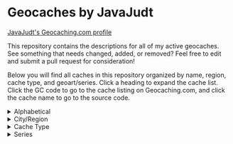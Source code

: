 # Geocaches by JavaJudt

[JavaJudt's Geocaching.com profile](https://www.geocaching.com/p/default.aspx?guid=671d8afd-41ed-4c50-8e8d-89ac675109fc)

This repository contains the descriptions for all of my active geocaches. See something that needs changed, added, or removed? Feel free to edit and submit a pull request for consideration!

Below you will find all caches in this repository organized by name, region, cache type, and geoart/series. Click a heading to expand the cache list. Click the GC code to go to the cache listing on Geocaching.com, and click the cache name to go to the source code.

<details>
<summary>Alphabetical</summary>
<blockquote>

[`[GC6PRZM]`](https://coord.info/GC6PRZM) [?Puzzle?](caches/_Puzzle_.html)

[`[GC45KW7]`](https://coord.info/GC45KW7) [12 Lumps O' Coal for BBM&J #5 - Purple Prancer](caches/12LumpsCoalPurplePrancer.html)

[`[GC320NY]`](https://coord.info/GC320NY) [A Bridge? I Must Have Blinked....](caches/BridgeMustHaveBlinked.html)

[`[GC68XHA]`](https://coord.info/GC68XHA) [A Penny for your Thoughts](caches/PennyForYourThoughts.html)

[`[GC70NP6]`](https://coord.info/GC70NP6) [A Small Fence](caches/SmallFence.html)

[`[GC7AD4W]`](https://coord.info/GC7AD4W) [A Squiggly Cache](caches/SquigglyCache.html)

[`[GC8M2VJ]`](https://coord.info/GC8M2VJ) [Adventurers of Draecothas 🎲 Bonus Cache](caches/AdventurersDraecothasPrequelBonusCache.html)

[`[GC7XC2T]`](https://coord.info/GC7XC2T) [Allbery Cemetery - NESQ](caches/AllberyCemeteryNESQ.html)

[`[GC32MWC]`](https://coord.info/GC32MWC) [Cowboy Trail Utilization: Mile 14](caches/CowboyTrailUtilizationMile14.html)

[`[GC8RTBQ]`](https://coord.info/GC8RTBQ) [CTU Mile 10.5](caches/CTU105.html)

[`[GC6PRYN]`](https://coord.info/GC6PRYN) [DakotaDome & Arena](caches/DakotaDome&Arena.html)

[`[GC8M3DX]`](https://coord.info/GC8M3DX) [Doggo's Throne](caches/DoggosThrone.html)

[`[GC4EXQX]`](https://coord.info/GC4EXQX) [Elkhorn Erosion at Yellowbanks](caches/ElkhornErosionYellowbanks.html)

[`[GC3BMPX]`](https://coord.info/GC3BMPX) [Exilientdieday Cache](caches/ExilientdiedayCache.html)

[`[GC43W10]`](https://coord.info/GC43W10) [Fairview Cemetery](caches/FairviewCemetery.html)

[`[GC7G4VH]`](https://coord.info/GC7G4VH) [Fill the Gap](caches/FillTheGap.html)

[`[GC70M5B]`](https://coord.info/GC70M5B) [Fill Up with a Cup of Joe](caches/FillUpCupOfJoe.html)

[`[GC70M57]`](https://coord.info/GC70M57) [Flying High](caches/FlyingHigh.html)

[`[GC3T84X]`](https://coord.info/GC3T84X) [GBR Trail #42](caches/GBR42.html)

[`[GC3T721]`](https://coord.info/GC3T721) [GBR Trail #44 - Freshwater Prairie Marsh](caches/GBR44FreshwaterPrairieMarsh.html)

[`[GC3C30Y]`](https://coord.info/GC3C30Y) [GBR Trail #46 - Can You Not Read?!](caches/GBR46CanYouNotRead.html)

[`[GC3TTCN]`](https://coord.info/GC3TTCN) [GBR Trail #48](caches/GBR48.html)

[`[GC3TTCA]`](https://coord.info/GC3TTCA) [GBR Trail #49 - GBRT #50 1/2 Mile](caches/GBR49GBRT50HalfMile.html)

[`[GC3TN9A]`](https://coord.info/GC3TN9A) [GBR Trail #51 - Electrifying](caches/GBR51Electrifying.html)

[`[GC3TN7M]`](https://coord.info/GC3TN7M) [GBR Trail #54](caches/GBR54.html)

[`[GC3T71V]`](https://coord.info/GC3T71V) [GBR Trail #57 - Was hast du gesagt?](caches/GBR57WasHastDuGesagt.html)

[`[GC3TN3K]`](https://coord.info/GC3TN3K) [GBR Trail #58 - Let's Get Televised!](caches/GBR58LetsGetTelevised.html)

[`[GC3TN3A]`](https://coord.info/GC3TN3A) [GBR Trail #60](caches/GBR60.html)

[`[GC3TN33]`](https://coord.info/GC3TN33) [GBR Trail #61](caches/GBR61.html)

[`[GC3T854]`](https://coord.info/GC3T854) [GBR Trail #63 - ERMAHGERD, ERT'S A GERCERCH!!](caches/GBR63ErmahgerdErtsAGercerch.html)

[`[GC3W7H8]`](https://coord.info/GC3W7H8) [GBR Trail #64](caches/GBR64.html)

[`[GC3W7HH]`](https://coord.info/GC3W7HH) [GBR Trail #67 - Brogren Reservoir](caches/GBR67BrogrenReservoir.html)

[`[GC3VDR3]`](https://coord.info/GC3VDR3) [GBR Trail #74 - Tag, Signs, Squiggly...Oh My!](caches/GBR74TagSignsSquigglyOhMy.html)

[`[GC3VDPG]`](https://coord.info/GC3VDPG) [GBR Trail #75 - Who's on First](caches/GBR75WhosOnFirst.html)

[`[GC3VDJ6]`](https://coord.info/GC3VDJ6) [GBR Trail #78 - Message in a Bottle](caches/GBR78MessageInABottle.html)

[`[GC7ZYKK]`](https://coord.info/GC7ZYKK) [GBR Trail #79.1 - Bethlehem Cemetery](caches/GBR791BethlehemCem.html)

[`[GC3VDP6]`](https://coord.info/GC3VDP6) [GBR Trail #80 - Minimum Maintenance Stop Sign](caches/GBR80MinMaintStopSign.html)

[`[GC3W7KJ]`](https://coord.info/GC3W7KJ) [GBR Trail #88](caches/GBR88.html)

[`[GC3W7K9]`](https://coord.info/GC3W7K9) [GBR Trail #90](caches/GBR90.html)

[`[GC3W7K0]`](https://coord.info/GC3W7K0) [GBR Trail #91](caches/GBR91.html)

[`[GC7ZYKC]`](https://coord.info/GC7ZYKC) [GBR Trail #95.1](caches/GBR951.html)

[`[GC3W7JJ]`](https://coord.info/GC3W7JJ) [GBR Trail #98](caches/GBR98.html)

[`[GC3W7JA]`](https://coord.info/GC3W7JA) [GBR Trail #99 - Not 66](caches/GBR99Not66.html)

[`[GC3W7KP]`](https://coord.info/GC3W7KP) [GBR Trail BONUS #2 - A Chemist's Tree](caches/GBRBonus2AChemistsTree.html)

[`[GC5CV7V]`](https://coord.info/GC5CV7V) [Hungry for Buffet?](caches/HungryForBuffet.html)

[`[GC70NP3]`](https://coord.info/GC70NP3) [It's a Billboard](caches/ItsBillboard.html)

[`[GC70M5H]`](https://coord.info/GC70M5H) [Just In "Case"](caches/JustInCase.html)

[`[GC8M3DW]`](https://coord.info/GC8M3DW) [Kitty's Throne](caches/KittysThrone.html)

[`[GC8M3DM]`](https://coord.info/GC8M3DM) [Leap Day Lunacy](caches/LeapDayLunacy.html)

[`[GC3BMY4]`](https://coord.info/GC3BMY4) [Lutheran Cemetery](caches/LutheranCemetery.html)

[`[GC339YF]`](https://coord.info/GC339YF) [Math Mania](caches/MathMania.html)

[`[GC5MXV9]`](https://coord.info/GC5MXV9) [NE MMR Green](caches/NEMMRGreen.html)

[`[GC8KTWK]`](https://coord.info/GC8KTWK) [Norfolk's Own Bimini](caches/NorfolksOwnBimini.html)

[`[GC7XC3A]`](https://coord.info/GC7XC3A) [Nyeeeerm](caches/Nyeeeerm.html)

[`[GC472NK]`](https://coord.info/GC472NK) [Onça Pintada--Jaguar](caches/OncaPintadaJaguar.html)

[`[GC28NTB]`](https://coord.info/GC28NTB) [p.boy's Peek-a-Boo (I see you!)](caches/pboysPeekABoo.html)

[`[GC8M2TE]`](https://coord.info/GC8M2TE) [Park Lane](caches/ParkLane.html)

[`[GC3BMRE]`](https://coord.info/GC3BMRE) [Pawnee Park: 212°](caches/PawneePark212.html)

[`[GC70NP4]`](https://coord.info/GC70NP4) [Pump 'n Cache](caches/PumpNCache.html)

[`[GC7TDNV]`](https://coord.info/GC7TDNV) [Signal 98 | KGHQ 98.3 FM](caches/Signal98.html)

[`[GC2ABGF]`](https://coord.info/GC2ABGF) [Skyview Main Entrance](caches/SkyviewMainEntrance.html)

[`[GC70EYY]`](https://coord.info/GC70EYY) [St. Agnes/Fairview Cemetery - SDSQ](caches/StAgnesFairviewCem.html)

[`[GC8TG0H]`](https://coord.info/GC8TG0H) [St. Patrick's Cemetery - NESQ](caches/StPatricksCemeteryNESQ.html)

[`[GC8M2TP]`](https://coord.info/GC8M2TP) [The East Addition](caches/EastAddition.html)

[`[GC6PRZ6]`](https://coord.info/GC6PRZ6) [The University of South Dakota Campus Tour](caches/USDCampusTour.html)

[`[GC70NP1]`](https://coord.info/GC70NP1) [Urban Woods](caches/UrbanWoods.html)

[`[GC75XYN]`](https://coord.info/GC75XYN) [Vermillion River at Princeton Avenue](caches/VermillionRiverPrincetonAve.html)

[`[GC7H04E]`](https://coord.info/GC7H04E) [Vermillion River at University Road](caches/VermillionRiverUniversityRoad.html)

[`[GC5CV6E]`](https://coord.info/GC5CV6E) [Verm-Mart](caches/VermMart.html)

[`[GC7WAAQ]`](https://coord.info/GC7WAAQ) [Vroom Vroom](caches/VroomVroom.html)

[`[GC7XC4T]`](https://coord.info/GC7XC4T) [Warnerville](caches/Warnerville.html)

[`[GC77N8B]`](https://coord.info/GC77N8B) [We Built this Campus with Sioux Quartzite](caches/WeBuiltThisCampusWithSiouxQuarzite.html)

[`[GC8TG2T]`](https://coord.info/GC8TG2T) [Welcome to Battle Creek ~ East](caches/WelcomeBattleCreekEast.html)

[`[GC8RTDK]`](https://coord.info/GC8RTDK) [Welcome to Battle Creek ~ West](caches/WelcomeBattleCreekWest.html)

[`[GC7H035]`](https://coord.info/GC7H035) [Winter Solstice](caches/WinterSolstice.html)

[`[GC8M2V1]`](https://coord.info/GC8M2V1) [Woodland Park East 1](caches/WoodlandParkEast1.html)

[`[GC8M2VA]`](https://coord.info/GC8M2VA) [Woodland Park East 2](caches/WoodlandParkEast2.html)

[`[GC7WAAM]`](https://coord.info/GC7WAAM) [Wooooosh](caches/Wooooosh.html)
</blockquote>
</details>

<details>
<summary>City/Region</summary>
<blockquote>

<details>
<summary>Norfolk, NE</summary>

[`[GC320NY]`](https://coord.info/GC320NY) [A Bridge? I Must Have Blinked....](caches/BridgeMustHaveBlinked.html)

[`[GC68XHA]`](https://coord.info/GC68XHA) [A Penny for your Thoughts](caches/PennyForYourThoughts.html)

[`[GC8M2VJ]`](https://coord.info/GC8M2VJ) [Adventurers of Draecothas 🎲 Bonus Cache](caches/AdventurersDraecothasPrequelBonusCache.html)

[`[GC7XC2T]`](https://coord.info/GC7XC2T) [Allbery Cemetery - NESQ](caches/AllberyCemeteryNESQ.html)

[`[GC32MWC]`](https://coord.info/GC32MWC) [Cowboy Trail Utilization: Mile 14](caches/CowboyTrailUtilizationMile14.html)

[`[GC8RTBQ]`](https://coord.info/GC8RTBQ) [CTU Mile 10.5](caches/CTU105.html)

[`[GC8M3DX]`](https://coord.info/GC8M3DX) [Doggo's Throne](caches/DoggosThrone.html)

[`[GC4EXQX]`](https://coord.info/GC4EXQX) [Elkhorn Erosion at Yellowbanks](caches/ElkhornErosionYellowbanks.html)

[`[GC3BMPX]`](https://coord.info/GC3BMPX) [Exilientdieday Cache](caches/ExilientdiedayCache.html)

[`[GC43W10]`](https://coord.info/GC43W10) [Fairview Cemetery](caches/FairviewCemetery.html)

[`[GC3T84X]`](https://coord.info/GC3T84X) [GBR Trail #42](caches/GBR42.html)

[`[GC3T721]`](https://coord.info/GC3T721) [GBR Trail #44 - Freshwater Prairie Marsh](caches/GBR44FreshwaterPrairieMarsh.html)

[`[GC3C30Y]`](https://coord.info/GC3C30Y) [GBR Trail #46 - Can You Not Read?!](caches/GBR46CanYouNotRead.html)

[`[GC3TTCN]`](https://coord.info/GC3TTCN) [GBR Trail #48](caches/GBR48.html)

[`[GC3TTCA]`](https://coord.info/GC3TTCA) [GBR Trail #49 - GBRT #50 1/2 Mile](caches/GBR49GBRT50HalfMile.html)

[`[GC3TN9A]`](https://coord.info/GC3TN9A) [GBR Trail #51 - Electrifying](caches/GBR51Electrifying.html)

[`[GC3TN7M]`](https://coord.info/GC3TN7M) [GBR Trail #54](caches/GBR54.html)

[`[GC3T71V]`](https://coord.info/GC3T71V) [GBR Trail #57 - Was hast du gesagt?](caches/GBR57WasHastDuGesagt.html)

[`[GC3TN3K]`](https://coord.info/GC3TN3K) [GBR Trail #58 - Let's Get Televised!](caches/GBR58LetsGetTelevised.html)

[`[GC3TN3A]`](https://coord.info/GC3TN3A) [GBR Trail #60](caches/GBR60.html)

[`[GC3TN33]`](https://coord.info/GC3TN33) [GBR Trail #61](caches/GBR61.html)

[`[GC3T854]`](https://coord.info/GC3T854) [GBR Trail #63 - ERMAHGERD, ERT'S A GERCERCH!!](caches/GBR63ErmahgerdErtsAGercerch.html)

[`[GC3W7H8]`](https://coord.info/GC3W7H8) [GBR Trail #64](caches/GBR64.html)

[`[GC3W7HH]`](https://coord.info/GC3W7HH) [GBR Trail #67 - Brogren Reservoir](caches/GBR67BrogrenReservoir.html)

[`[GC3VDR3]`](https://coord.info/GC3VDR3) [GBR Trail #74 - Tag, Signs, Squiggly...Oh My!](caches/GBR74TagSignsSquigglyOhMy.html)

[`[GC3VDPG]`](https://coord.info/GC3VDPG) [GBR Trail #75 - Who's on First](caches/GBR75WhosOnFirst.html)

[`[GC3VDJ6]`](https://coord.info/GC3VDJ6) [GBR Trail #78 - Message in a Bottle](caches/GBR78MessageInABottle.html)

[`[GC7ZYKK]`](https://coord.info/GC7ZYKK) [GBR Trail #79.1 - Bethlehem Cemetery](caches/GBR791BethlehemCem.html)

[`[GC3VDP6]`](https://coord.info/GC3VDP6) [GBR Trail #80 - Minimum Maintenance Stop Sign](caches/GBR80MinMaintStopSign.html)

[`[GC3W7KJ]`](https://coord.info/GC3W7KJ) [GBR Trail #88](caches/GBR88.html)

[`[GC3W7K9]`](https://coord.info/GC3W7K9) [GBR Trail #90](caches/GBR90.html)

[`[GC3W7K0]`](https://coord.info/GC3W7K0) [GBR Trail #91](caches/GBR91.html)

[`[GC7ZYKC]`](https://coord.info/GC7ZYKC) [GBR Trail #95.1](caches/GBR951.html)

[`[GC3W7JJ]`](https://coord.info/GC3W7JJ) [GBR Trail #98](caches/GBR98.html)

[`[GC3W7JA]`](https://coord.info/GC3W7JA) [GBR Trail #99 - Not 66](caches/GBR99Not66.html)

[`[GC3W7KP]`](https://coord.info/GC3W7KP) [GBR Trail BONUS #2 - A Chemist's Tree](caches/GBRBonus2AChemistsTree.html)

[`[GC8M3DW]`](https://coord.info/GC8M3DW) [Kitty's Throne](caches/KittysThrone.html)

[`[GC8M3DM]`](https://coord.info/GC8M3DM) [Leap Day Lunacy](caches/LeapDayLunacy.html)

[`[GC3BMY4]`](https://coord.info/GC3BMY4) [Lutheran Cemetery](caches/LutheranCemetery.html)

[`[GC339YF]`](https://coord.info/GC339YF) [Math Mania](caches/MathMania.html)

[`[GC8KTWK]`](https://coord.info/GC8KTWK) [Norfolk's Own Bimini](caches/NorfolksOwnBimini.html)

[`[GC7XC3A]`](https://coord.info/GC7XC3A) [Nyeeeerm](caches/Nyeeeerm.html)

[`[GC28NTB]`](https://coord.info/GC28NTB) [p.boy's Peek-a-Boo (I see you!)](caches/pboysPeekABoo.html)

[`[GC8M2TE]`](https://coord.info/GC8M2TE) [Park Lane](caches/ParkLane.html)

[`[GC7TDNV]`](https://coord.info/GC7TDNV) [Signal 98 | KGHQ 98.3 FM](caches/Signal98.html)

[`[GC2ABGF]`](https://coord.info/GC2ABGF) [Skyview Main Entrance](caches/SkyviewMainEntrance.html)

[`[GC8TG0H]`](https://coord.info/GC8TG0H) [St. Patrick's Cemetery - NESQ](caches/StPatricksCemeteryNESQ.html)

[`[GC8M2TP]`](https://coord.info/GC8M2TP) [The East Addition](caches/EastAddition.html)

[`[GC7WAAQ]`](https://coord.info/GC7WAAQ) [Vroom Vroom](caches/VroomVroom.html)

[`[GC7XC4T]`](https://coord.info/GC7XC4T) [Warnerville](caches/Warnerville.html)

[`[GC8TG2T]`](https://coord.info/GC8TG2T) [Welcome to Battle Creek ~ East](caches/WelcomeBattleCreekEast.html)

[`[GC8RTDK]`](https://coord.info/GC8RTDK) [Welcome to Battle Creek ~ West](caches/WelcomeBattleCreekWest.html)

[`[GC8M2V1]`](https://coord.info/GC8M2V1) [Woodland Park East 1](caches/WoodlandParkEast1.html)

[`[GC8M2VA]`](https://coord.info/GC8M2VA) [Woodland Park East 2](caches/WoodlandParkEast2.html)

[`[GC7WAAM]`](https://coord.info/GC7WAAM) [Wooooosh](caches/Wooooosh.html)
</details>

<details>
<summary>Columbus, NE</summary>

[`[GC45KW7]`](https://coord.info/GC45KW7) [12 Lumps O' Coal for BBM&J #5 - Purple Prancer](caches/12LumpsCoalPurplePrancer.html)

[`[GC3BMRE]`](https://coord.info/GC3BMRE) [Pawnee Park: 212°](caches/PawneePark212.html)
</details>

<details>
<summary>Vermillion, SD</summary>

[`[GC6PRZM]`](https://coord.info/GC6PRZM) [?Puzzle?](caches/_Puzzle_.html)

[`[GC70NP6]`](https://coord.info/GC70NP6) [A Small Fence](caches/SmallFence.html)

[`[GC6PRYN]`](https://coord.info/GC6PRYN) [DakotaDome & Arena](caches/DakotaDome&Arena.html)

[`[GC70M5B]`](https://coord.info/GC70M5B) [Fill Up with a Cup of Joe](caches/FillUpCupOfJoe.html)

[`[GC70M57]`](https://coord.info/GC70M57) [Flying High](caches/FlyingHigh.html)

[`[GC5CV7V]`](https://coord.info/GC5CV7V) [Hungry for Buffet?](caches/HungryForBuffet.html)

[`[GC70NP3]`](https://coord.info/GC70NP3) [It's a Billboard](caches/ItsBillboard.html)

[`[GC70M5H]`](https://coord.info/GC70M5H) [Just In "Case"](caches/JustInCase.html)

[`[GC5MXV9]`](https://coord.info/GC5MXV9) [NE MMR Green](caches/NEMMRGreen.html)

[`[GC70NP4]`](https://coord.info/GC70NP4) [Pump 'n Cache](caches/PumpNCache.html)

[`[GC70EYY]`](https://coord.info/GC70EYY) [St. Agnes/Fairview Cemetery - SDSQ](caches/StAgnesFairviewCem.html)

[`[GC6PRZ6]`](https://coord.info/GC6PRZ6) [The University of South Dakota Campus Tour](caches/USDCampusTour.html)

[`[GC70NP1]`](https://coord.info/GC70NP1) [Urban Woods](caches/UrbanWoods.html)

[`[GC75XYN]`](https://coord.info/GC75XYN) [Vermillion River at Princeton Avenue](caches/VermillionRiverPrincetonAve.html)

[`[GC7H04E]`](https://coord.info/GC7H04E) [Vermillion River at University Road](caches/VermillionRiverUniversityRoad.html)

[`[GC5CV6E]`](https://coord.info/GC5CV6E) [Verm-Mart](caches/VermMart.html)

[`[GC77N8B]`](https://coord.info/GC77N8B) [We Built this Campus with Sioux Quartzite](caches/WeBuiltThisCampusWithSiouxQuarzite.html)

[`[GC7H035]`](https://coord.info/GC7H035) [Winter Solstice](caches/WinterSolstice.html)
</details>

<details>
<summary>Sioux Falls, SD</summary>

[`[GC7AD4W]`](https://coord.info/GC7AD4W) [A Squiggly Cache](caches/SquigglyCache.html)
</details>

<details>
<summary>Sioux City, IA</summary>

[`[GC7G4VH]`](https://coord.info/GC7G4VH) [Fill the Gap](caches/FillTheGap.html)
</details>

<details>
<summary>Intervales State Park, São Paulo, Brazil</summary>

[`[GC472NK]`](https://coord.info/GC472NK) [Onça Pintada--Jaguar](caches/OncaPintadaJaguar.html)
</details>
</blockquote>
</details>

<details>
<summary>Cache Type</summary>
<blockquote>

<details>
<summary>Traditional</summary>

[`[GC45KW7]`](https://coord.info/GC45KW7) [12 Lumps O' Coal for BBM&J #5 - Purple Prancer](caches/12LumpsCoalPurplePrancer.html)

[`[GC320NY]`](https://coord.info/GC320NY) [A Bridge? I Must Have Blinked....](caches/BridgeMustHaveBlinked.html)

[`[GC68XHA]`](https://coord.info/GC68XHA) [A Penny for your Thoughts](caches/PennyForYourThoughts.html)

[`[GC70NP6]`](https://coord.info/GC70NP6) [A Small Fence](caches/SmallFence.html)

[`[GC7AD4W]`](https://coord.info/GC7AD4W) [A Squiggly Cache](caches/SquigglyCache.html)

[`[GC7XC2T]`](https://coord.info/GC7XC2T) [Allbery Cemetery - NESQ](caches/AllberyCemeteryNESQ.html)

[`[GC32MWC]`](https://coord.info/GC32MWC) [Cowboy Trail Utilization: Mile 14](caches/CowboyTrailUtilizationMile14.html)

[`[GC8RTBQ]`](https://coord.info/GC8RTBQ) [CTU Mile 10.5](caches/CTU105.html)

[`[GC6PRYN]`](https://coord.info/GC6PRYN) [DakotaDome & Arena](caches/DakotaDome&Arena.html)

[`[GC8M3DX]`](https://coord.info/GC8M3DX) [Doggo's Throne](caches/DoggosThrone.html)

[`[GC3BMPX]`](https://coord.info/GC3BMPX) [Exilientdieday Cache](caches/ExilientdiedayCache.html)

[`[GC43W10]`](https://coord.info/GC43W10) [Fairview Cemetery](caches/FairviewCemetery.html)

[`[GC7G4VH]`](https://coord.info/GC7G4VH) [Fill the Gap](caches/FillTheGap.html)

[`[GC70M5B]`](https://coord.info/GC70M5B) [Fill Up with a Cup of Joe](caches/FillUpCupOfJoe.html)

[`[GC70M57]`](https://coord.info/GC70M57) [Flying High](caches/FlyingHigh.html)

[`[GC3T84X]`](https://coord.info/GC3T84X) [GBR Trail #42](caches/GBR42.html)

[`[GC3C30Y]`](https://coord.info/GC3C30Y) [GBR Trail #46 - Can You Not Read?!](caches/GBR46CanYouNotRead.html)

[`[GC3TTCN]`](https://coord.info/GC3TTCN) [GBR Trail #48](caches/GBR48.html)

[`[GC3TTCA]`](https://coord.info/GC3TTCA) [GBR Trail #49 - GBRT #50 1/2 Mile](caches/GBR49GBRT50HalfMile.html)

[`[GC3TN9A]`](https://coord.info/GC3TN9A) [GBR Trail #51 - Electrifying](caches/GBR51Electrifying.html)

[`[GC3TN7M]`](https://coord.info/GC3TN7M) [GBR Trail #54](caches/GBR54.html)

[`[GC3TN3A]`](https://coord.info/GC3TN3A) [GBR Trail #60](caches/GBR60.html)

[`[GC3W7H8]`](https://coord.info/GC3W7H8) [GBR Trail #64](caches/GBR64.html)

[`[GC3W7HH]`](https://coord.info/GC3W7HH) [GBR Trail #67 - Brogren Reservoir](caches/GBR67BrogrenReservoir.html)

[`[GC7ZYKK]`](https://coord.info/GC7ZYKK) [GBR Trail #79.1 - Bethlehem Cemetery](caches/GBR791BethlehemCem.html)

[`[GC3VDP6]`](https://coord.info/GC3VDP6) [GBR Trail #80 - Minimum Maintenance Stop Sign](caches/GBR80MinMaintStopSign.html)

[`[GC3W7KJ]`](https://coord.info/GC3W7KJ) [GBR Trail #88](caches/GBR88.html)

[`[GC3W7K9]`](https://coord.info/GC3W7K9) [GBR Trail #90](caches/GBR90.html)

[`[GC3W7K0]`](https://coord.info/GC3W7K0) [GBR Trail #91](caches/GBR91.html)

[`[GC3W7JJ]`](https://coord.info/GC3W7JJ) [GBR Trail #98](caches/GBR98.html)

[`[GC3W7JA]`](https://coord.info/GC3W7JA) [GBR Trail #99 - Not 66](caches/GBR99Not66.html)

[`[GC5CV7V]`](https://coord.info/GC5CV7V) [Hungry for Buffet?](caches/HungryForBuffet.html)

[`[GC70NP3]`](https://coord.info/GC70NP3) [It's a Billboard](caches/ItsBillboard.html)

[`[GC70M5H]`](https://coord.info/GC70M5H) [Just In "Case"](caches/JustInCase.html)

[`[GC8M3DW]`](https://coord.info/GC8M3DW) [Kitty's Throne](caches/KittysThrone.html)

[`[GC8M3DM]`](https://coord.info/GC8M3DM) [Leap Day Lunacy](caches/LeapDayLunacy.html)

[`[GC5MXV9]`](https://coord.info/GC5MXV9) [NE MMR Green](caches/NEMMRGreen.html)

[`[GC8KTWK]`](https://coord.info/GC8KTWK) [Norfolk's Own Bimini](caches/NorfolksOwnBimini.html)

[`[GC7XC3A]`](https://coord.info/GC7XC3A) [Nyeeeerm](caches/Nyeeeerm.html)

[`[GC28NTB]`](https://coord.info/GC28NTB) [p.boy's Peek-a-Boo (I see you!)](caches/pboysPeekABoo.html)

[`[GC8M2TE]`](https://coord.info/GC8M2TE) [Park Lane](caches/ParkLane.html)

[`[GC70NP4]`](https://coord.info/GC70NP4) [Pump 'n Cache](caches/PumpNCache.html)

[`[GC2ABGF]`](https://coord.info/GC2ABGF) [Skyview Main Entrance](caches/SkyviewMainEntrance.html)

[`[GC70EYY]`](https://coord.info/GC70EYY) [St. Agnes/Fairview Cemetery - SDSQ](caches/StAgnesFairviewCem.html)

[`[GC8TG0H]`](https://coord.info/GC8TG0H) [St. Patrick's Cemetery - NESQ](caches/StPatricksCemeteryNESQ.html)

[`[GC8M2TP]`](https://coord.info/GC8M2TP) [The East Addition](caches/EastAddition.html)

[`[GC70NP1]`](https://coord.info/GC70NP1) [Urban Woods](caches/UrbanWoods.html)

[`[GC75XYN]`](https://coord.info/GC75XYN) [Vermillion River at Princeton Avenue](caches/VermillionRiverPrincetonAve.html)

[`[GC7H04E]`](https://coord.info/GC7H04E) [Vermillion River at University Road](caches/VermillionRiverUniversityRoad.html)

[`[GC5CV6E]`](https://coord.info/GC5CV6E) [Verm-Mart](caches/VermMart.html)

[`[GC7WAAQ]`](https://coord.info/GC7WAAQ) [Vroom Vroom](caches/VroomVroom.html)

[`[GC7XC4T]`](https://coord.info/GC7XC4T) [Warnerville](caches/Warnerville.html)

[`[GC8TG2T]`](https://coord.info/GC8TG2T) [Welcome to Battle Creek ~ East](caches/WelcomeBattleCreekEast.html)

[`[GC8RTDK]`](https://coord.info/GC8RTDK) [Welcome to Battle Creek ~ West](caches/WelcomeBattleCreekWest.html)

[`[GC7H035]`](https://coord.info/GC7H035) [Winter Solstice](caches/WinterSolstice.html)

[`[GC8M2V1]`](https://coord.info/GC8M2V1) [Woodland Park East 1](caches/WoodlandParkEast1.html)

[`[GC8M2VA]`](https://coord.info/GC8M2VA) [Woodland Park East 2](caches/WoodlandParkEast2.html)

[`[GC7WAAM]`](https://coord.info/GC7WAAM) [Wooooosh](caches/Wooooosh.html)
</details>

<details>
<summary>Multi-cache</summary>

[`[GC3VDR3]`](https://coord.info/GC3VDR3) [GBR Trail #74 - Tag, Signs, Squiggly...Oh My!](caches/GBR74TagSignsSquigglyOhMy.html)

[`[GC7ZYKC]`](https://coord.info/GC7ZYKC) [GBR Trail #95.1](caches/GBR951.html)

[`[GC3BMY4]`](https://coord.info/GC3BMY4) [Lutheran Cemetery](caches/LutheranCemetery.html)

[`[GC7TDNV]`](https://coord.info/GC7TDNV) [Signal 98 | KGHQ 98.3 FM](caches/Signal98.html)
</details>

<details>
<summary>Letterbox Hybrid</summary>

[`[GC472NK]`](https://coord.info/GC472NK) [Onça Pintada--Jaguar](caches/OncaPintadaJaguar.html)
</details>

<!-- <details>
<summary>Event Cache</summary>

</details> -->

<details>
<summary>Mystery</summary>

[`[GC6PRZM]`](https://coord.info/GC6PRZM) [?Puzzle?](caches/_Puzzle_.html)

[`[GC8M2VJ]`](https://coord.info/GC8M2VJ) [Adventurers of Draecothas 🎲 Bonus Cache](caches/AdventurersDraecothasPrequelBonusCache.html)

[`[GC3T71V]`](https://coord.info/GC3T71V) [GBR Trail #57 - Was hast du gesagt?](caches/GBR57WasHastDuGesagt.html)

[`[GC3TN3K]`](https://coord.info/GC3TN3K) [GBR Trail #58 - Let's Get Televised!](caches/GBR58LetsGetTelevised.html)

[`[GC3TN33]`](https://coord.info/GC3TN33) [GBR Trail #61](caches/GBR61.html)

[`[GC3T854]`](https://coord.info/GC3T854) [GBR Trail #63 - ERMAHGERD, ERT'S A GERCERCH!!](caches/GBR63ErmahgerdErtsAGercerch.html)

[`[GC3VDPG]`](https://coord.info/GC3VDPG) [GBR Trail #75 - Who's on First](caches/GBR75WhosOnFirst.html)

[`[GC3VDJ6]`](https://coord.info/GC3VDJ6) [GBR Trail #78 - Message in a Bottle](caches/GBR78MessageInABottle.html)

[`[GC3W7KP]`](https://coord.info/GC3W7KP) [GBR Trail BONUS #2 - A Chemist's Tree](caches/GBRBonus2AChemistsTree.html)

[`[GC339YF]`](https://coord.info/GC339YF) [Math Mania](caches/MathMania.html)

[`[GC3BMRE]`](https://coord.info/GC3BMRE) [Pawnee Park: 212°](caches/PawneePark212.html)
</details>

<details>
<summary>EarthCache</summary>

[`[GC4EXQX]`](https://coord.info/GC4EXQX) [Elkhorn Erosion at Yellowbanks](caches/ElkhornErosionYellowbanks.html)

[`[GC3T721]`](https://coord.info/GC3T721) [GBR Trail #44 - Freshwater Prairie Marsh](caches/GBR44FreshwaterPrairieMarsh.html)

[`[GC77N8B]`](https://coord.info/GC77N8B) [We Built this Campus with Sioux Quartzite](caches/WeBuiltThisCampusWithSiouxQuarzite.html)
</details>

<details>
<summary>Wherigo</summary>

[`[GC6PRZ6]`](https://coord.info/GC6PRZ6) [The University of South Dakota Campus Tour](caches/USDCampusTour.html)
</details>

<!-- <details>
<summary>Lab Cache</summary>

</details> -->
</blockquote>
</details>

<details>
<summary>Series</summary>
<blockquote>

<details>
<summary>Nebraska Spirit Quest</summary>

[`[GC7XC2T]`](https://coord.info/GC7XC2T) [Allbery Cemetery - NESQ](caches/AllberyCemeteryNESQ.html)

[`[GC8TG0H]`](https://coord.info/GC8TG0H) [St. Patrick's Cemetery - NESQ](caches/StPatricksCemeteryNESQ.html)
</details>

<details>
<summary>Cowboy Trail Utilization</summary>

[`[GC32MWC]`](https://coord.info/GC32MWC) [Cowboy Trail Utilization: Mile 14](caches/CowboyTrailUtilizationMile14.html)

[`[GC8RTBQ]`](https://coord.info/GC8RTBQ) [CTU Mile 10.5](caches/CTU105.html)
</details>

<details>
<summary>GBR Trail</summary>

[`[GC3T84X]`](https://coord.info/GC3T84X) [GBR Trail #42](caches/GBR42.html)

[`[GC3T721]`](https://coord.info/GC3T721) [GBR Trail #44 - Freshwater Prairie Marsh](caches/GBR44FreshwaterPrairieMarsh.html)

[`[GC3C30Y]`](https://coord.info/GC3C30Y) [GBR Trail #46 - Can You Not Read?!](caches/GBR46CanYouNotRead.html)

[`[GC3TTCN]`](https://coord.info/GC3TTCN) [GBR Trail #48](caches/GBR48.html)

[`[GC3TTCA]`](https://coord.info/GC3TTCA) [GBR Trail #49 - GBRT #50 1/2 Mile](caches/GBR49GBRT50HalfMile.html)

[`[GC3TN9A]`](https://coord.info/GC3TN9A) [GBR Trail #51 - Electrifying](caches/GBR51Electrifying.html)

[`[GC3TN7M]`](https://coord.info/GC3TN7M) [GBR Trail #54](caches/GBR54.html)

[`[GC3T71V]`](https://coord.info/GC3T71V) [GBR Trail #57 - Was hast du gesagt?](caches/GBR57WasHastDuGesagt.html)

[`[GC3TN3K]`](https://coord.info/GC3TN3K) [GBR Trail #58 - Let's Get Televised!](caches/GBR58LetsGetTelevised.html)

[`[GC3TN3A]`](https://coord.info/GC3TN3A) [GBR Trail #60](caches/GBR60.html)

[`[GC3TN33]`](https://coord.info/GC3TN33) [GBR Trail #61](caches/GBR61.html)

[`[GC3T854]`](https://coord.info/GC3T854) [GBR Trail #63 - ERMAHGERD, ERT'S A GERCERCH!!](caches/GBR63ErmahgerdErtsAGercerch.html)

[`[GC3W7H8]`](https://coord.info/GC3W7H8) [GBR Trail #64](caches/GBR64.html)

[`[GC3W7HH]`](https://coord.info/GC3W7HH) [GBR Trail #67 - Brogren Reservoir](caches/GBR67BrogrenReservoir.html)

[`[GC3VDR3]`](https://coord.info/GC3VDR3) [GBR Trail #74 - Tag, Signs, Squiggly...Oh My!](caches/GBR74TagSignsSquigglyOhMy.html)

[`[GC3VDPG]`](https://coord.info/GC3VDPG) [GBR Trail #75 - Who's on First](caches/GBR75WhosOnFirst.html)

[`[GC3VDJ6]`](https://coord.info/GC3VDJ6) [GBR Trail #78 - Message in a Bottle](caches/GBR78MessageInABottle.html)

[`[GC7ZYKK]`](https://coord.info/GC7ZYKK) [GBR Trail #79.1 - Bethlehem Cemetery](caches/GBR791BethlehemCem.html)

[`[GC3VDP6]`](https://coord.info/GC3VDP6) [GBR Trail #80 - Minimum Maintenance Stop Sign](caches/GBR80MinMaintStopSign.html)

[`[GC3W7KJ]`](https://coord.info/GC3W7KJ) [GBR Trail #88](caches/GBR88.html)

[`[GC3W7K9]`](https://coord.info/GC3W7K9) [GBR Trail #90](caches/GBR90.html)

[`[GC3W7K0]`](https://coord.info/GC3W7K0) [GBR Trail #91](caches/GBR91.html)

[`[GC7ZYKC]`](https://coord.info/GC7ZYKC) [GBR Trail #95.1](caches/GBR951.html)

[`[GC3W7JJ]`](https://coord.info/GC3W7JJ) [GBR Trail #98](caches/GBR98.html)

[`[GC3W7JA]`](https://coord.info/GC3W7JA) [GBR Trail #99 - Not 66](caches/GBR99Not66.html)

[`[GC3W7KP]`](https://coord.info/GC3W7KP) [GBR Trail BONUS #2 - A Chemist's Tree](caches/GBRBonus2AChemistsTree.html)
</details>

</blockquote>
</details>